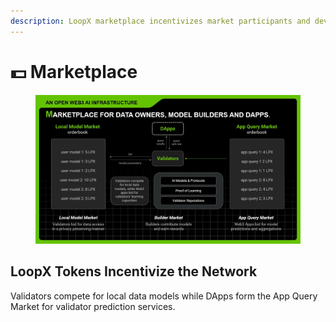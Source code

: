 ```yaml
---
description: LoopX marketplace incentivizes market participants and developers.
---
```


# 💵 Marketplace

<figure><img src="../.gitbook/assets/Slide5.jpg" alt=""><figcaption></figcaption></figure>

## LoopX Tokens Incentivize the Network

Validators compete for local data models while DApps form the App Query Market for validator prediction services.
